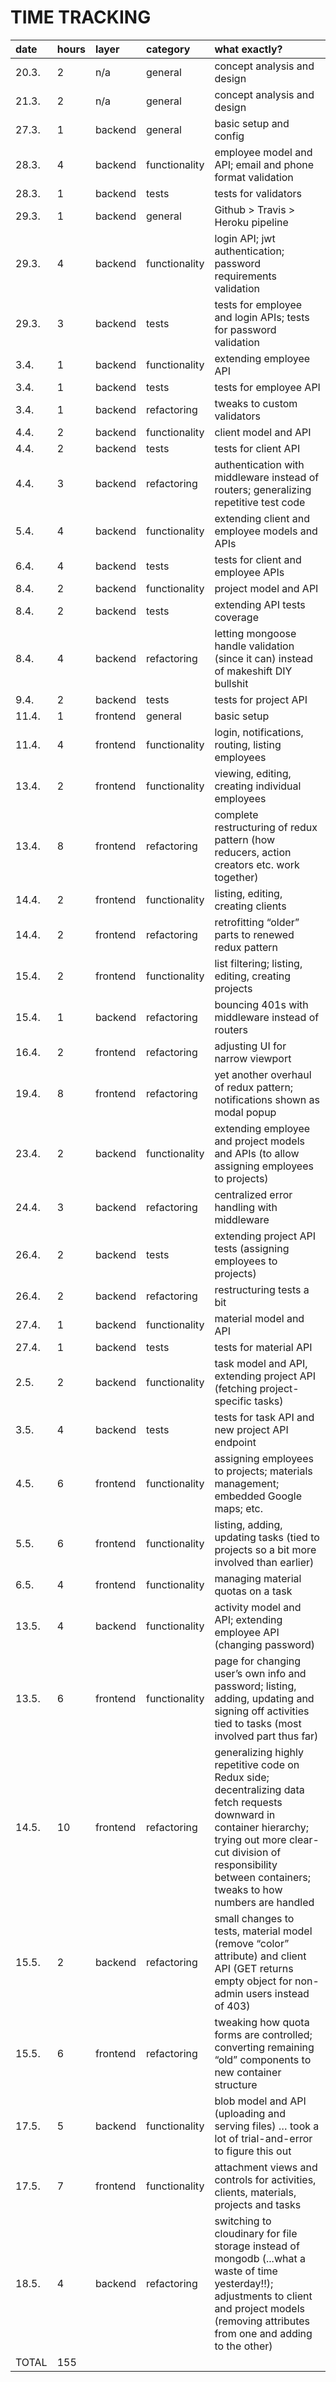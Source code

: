 # TIME TRACKING

| date | hours | layer | category | what exactly? |
|:-----|:------|:------|:---------|:--------------|
| 20.3. | 2 | n/a | general | concept analysis and design |
| 21.3. | 2 | n/a | general | concept analysis and design |
| 27.3. | 1 | backend | general | basic setup and config |
| 28.3. | 4 | backend | functionality | employee model and API; email and phone format validation |
| 28.3. | 1 | backend | tests | tests for validators |
| 29.3. | 1 | backend | general | Github > Travis > Heroku pipeline |
| 29.3. | 4 | backend | functionality | login API; jwt authentication; password requirements validation |
| 29.3. | 3 | backend | tests | tests for employee and login APIs; tests for password validation |
| 3.4. | 1 | backend | functionality | extending employee API |
| 3.4. | 1 | backend | tests | tests for employee API |
| 3.4. | 1 | backend | refactoring | tweaks to custom validators |
| 4.4. | 2 | backend | functionality | client model and API |
| 4.4. | 2 | backend | tests | tests for client API |
| 4.4. | 3 | backend | refactoring | authentication with middleware instead of routers; generalizing repetitive test code |
| 5.4. | 4 | backend | functionality | extending client and employee models and APIs |
| 6.4. | 4 | backend | tests | tests for client and employee APIs |
| 8.4. | 2 | backend | functionality | project model and API |
| 8.4. | 2 | backend | tests | extending API tests coverage |
| 8.4. | 4 | backend | refactoring | letting mongoose handle validation (since it can) instead of makeshift DIY bullshit |
| 9.4. | 2 | backend | tests | tests for project API |
| 11.4. | 1 | frontend | general | basic setup |
| 11.4. | 4 | frontend | functionality | login, notifications, routing, listing employees |
| 13.4. | 2 | frontend | functionality | viewing, editing, creating individual employees |
| 13.4. | 8 | frontend | refactoring | complete restructuring of redux pattern (how reducers, action creators etc. work together) |
| 14.4. | 2 | frontend | functionality | listing, editing, creating clients |
| 14.4. | 2 | frontend | refactoring | retrofitting “older” parts to renewed redux pattern |
| 15.4. | 2 | frontend | functionality | list filtering; listing, editing, creating projects |
| 15.4. | 1 | backend | refactoring | bouncing 401s with middleware instead of routers |
| 16.4. | 2 | frontend | refactoring | adjusting UI for narrow viewport |
| 19.4. | 8 | frontend | refactoring | yet another overhaul of redux pattern; notifications shown as modal popup |
| 23.4. | 2 | backend | functionality | extending employee and project models and APIs (to allow assigning employees to projects) |
| 24.4. | 3 | backend | refactoring | centralized error handling with middleware |
| 26.4. | 2 | backend | tests | extending project API tests (assigning employees to projects) |
| 26.4. | 2 | backend | refactoring | restructuring tests a bit |
| 27.4. | 1 | backend | functionality | material model and API |
| 27.4. | 1 | backend | tests | tests for material API |
| 2.5. | 2 | backend | functionality | task model and API, extending project API (fetching project-specific tasks) |
| 3.5. | 4 | backend | tests | tests for task API and new project API endpoint |
| 4.5. | 6 | frontend | functionality | assigning employees to projects; materials management; embedded Google maps; etc. |
| 5.5. | 6 | frontend | functionality | listing, adding, updating tasks (tied to projects so a bit more involved than earlier) |
| 6.5. | 4 | frontend | functionality | managing material quotas on a task |
| 13.5. | 4 | backend | functionality | activity model and API; extending employee API (changing password) |
| 13.5. | 6 | frontend | functionality | page for changing user’s own info and password; listing, adding, updating and signing off activities tied to tasks (most involved part thus far) |
| 14.5. | 10 | frontend | refactoring | generalizing highly repetitive code on Redux side; decentralizing data fetch requests downward in container hierarchy; trying out more clear-cut division of responsibility between containers; tweaks to how numbers are handled |
| 15.5. | 2 | backend | refactoring | small changes to tests, material model (remove “color” attribute) and client API (GET returns empty object for non-admin users instead of 403) |
| 15.5. | 6 | frontend | refactoring | tweaking how quota forms are controlled; converting remaining “old” components to new container structure |
| 17.5. | 5 | backend | functionality | blob model and API (uploading and serving files) … took a lot of trial-and-error to figure this out |
| 17.5. | 7 | frontend | functionality | attachment views and controls for activities, clients, materials, projects and tasks |
| 18.5. | 4 | backend | refactoring | switching to cloudinary for file storage instead of mongodb (...what a waste of time yesterday!!); adjustments to client and project models (removing attributes from one and adding to the other) |
| TOTAL | 155 |

